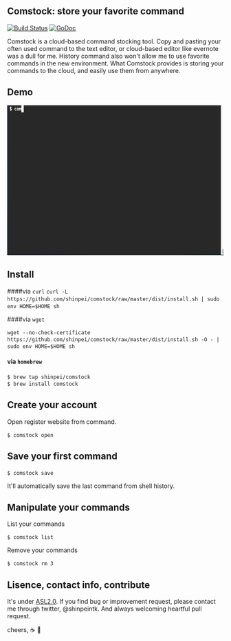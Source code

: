 ## Comstock: store your favorite command

[![Build Status](https://drone.io/github.com/shinpei/comstock/status.png)](https://drone.io/github.com/shinpei/comstock/latest)
[![GoDoc](http://godoc.org/github.com/shinpei/comstock?status.png)](https://godoc.org/github.com/shinpei/comstock)

Comstock is a cloud-based command stocking tool. Copy and pasting your often used command to the text editor, or cloud-based editor like evernote was a dull for me. History command also won't allow me to use favorite commands in the new environment. What Comstock provides is storing your commands to the cloud, and easily use them from anywhere. 

## Demo
![](https://github.com/shinpei/comstock/blob/master/comstock-demo.gif)

## Install

####via `curl`
`
curl -L https://github.com/shinpei/comstock/raw/master/dist/install.sh | sudo env HOME=$HOME sh
`

####via `wget`
```
wget --no-check-certificate https://github.com/shinpei/comstock/raw/master/dist/install.sh -O - | sudo env HOME=$HOME sh
```

#### via `homebrew`
```
$ brew tap shinpei/comstock
$ brew install comstock
```

## Create your account
Open register website from command.
```
$ comstock open
```

## Save your first command
```
$ comstock save
```
It'll automatically save the last command from shell history. 

## Manipulate your commands
List your commands
``` 
$ comstock list
``` 

Remove your commands
```
$ comstock rm 3
```


<!--
## Configure comstock
You can configure comstock behavior from config file. The configs are stored inside `$COMSTOCK_HOME`, 
-->

## Lisence, contact info, contribute
It's under [ASL2.0](http://www.apache.org/licenses/LICENSE-2.0). If you find bug or improvement request, please contact me through twitter, @shinpeintk. And always welcoming heartful pull request.

cheers, :coffee: :moyai:





